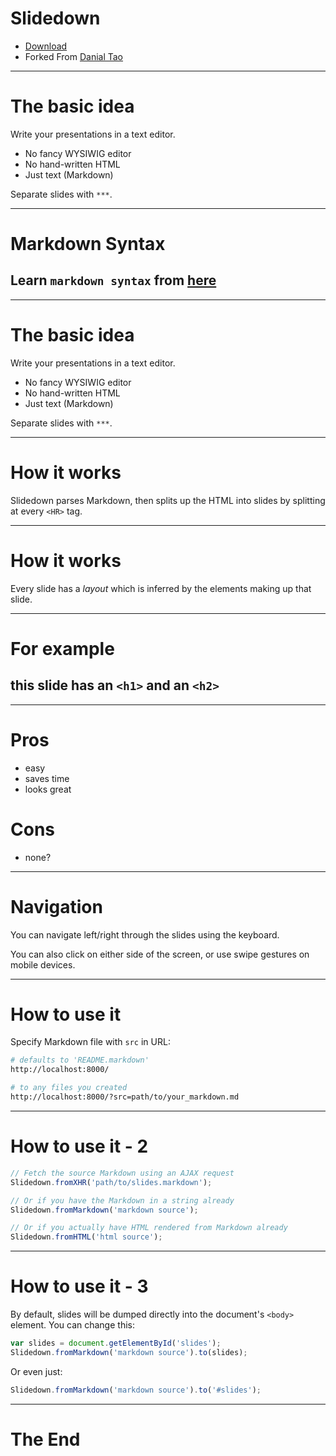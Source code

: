 # Slidedown
- [Download](http://github.com/cyrusn/slidedown)
- Forked From [Danial Tao](http://danieltao.com/slidedown)

***

# The basic idea
Write your presentations in a text editor.

- No fancy WYSIWIG editor
- No hand-written HTML
- Just text (Markdown)

Separate slides with `***`.

***
# Markdown Syntax

## Learn `markdown syntax` from [here](https://github.com/adam-p/markdown-here/wiki/Markdown-Cheatsheet)



***
# The basic idea

Write your presentations in a text editor.

- No fancy WYSIWIG editor
- No hand-written HTML
- Just text (Markdown)

Separate slides with `***`.

***

# How it works

Slidedown parses Markdown, then splits up the HTML into slides by splitting at
every `<HR>` tag.

***

# How it works

Every slide has a *layout* which is inferred by the elements making up that
slide.

***

# For example
## this slide has an `<h1>` and an `<h2>`


***

# Pros

- easy
- saves time
- looks great

# Cons

- none?

***

# Navigation

You can navigate left/right through the slides using the keyboard.

You can also click on either side of the screen, or use swipe gestures
on mobile devices.

***

# How to use it
Specify Markdown file with `src` in URL:

```bash
# defaults to 'README.markdown'
http://localhost:8000/

# to any files you created
http://localhost:8000/?src=path/to/your_markdown.md
```

***

# How to use it - 2



```javascript
// Fetch the source Markdown using an AJAX request
Slidedown.fromXHR('path/to/slides.markdown');

// Or if you have the Markdown in a string already
Slidedown.fromMarkdown('markdown source');

// Or if you actually have HTML rendered from Markdown already
Slidedown.fromHTML('html source');
```


***
# How to use it - 3
By default, slides will be dumped directly into the document's `<body>` element.
You can change this:

```javascript
var slides = document.getElementById('slides');
Slidedown.fromMarkdown('markdown source').to(slides);
```

Or even just:

```javascript
Slidedown.fromMarkdown('markdown source').to('#slides');
```

***

# The End
